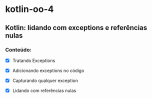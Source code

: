 # kotlin-oo-4
## Kotlin: lidando com exceptions e referências nulas
### Conteúdo:
- [X] Tratando Exceptions
- [X] Adicionando exceptions no código
- [X] Capturando qualquer exception
- [X] Lidando com referências nulas
  

